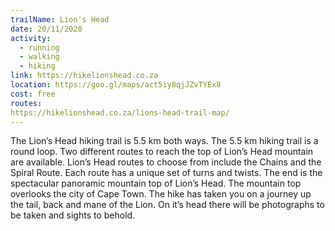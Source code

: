 ```yaml
---
trailName: Lion's Head 
date: 20/11/2020
activity:
  - running
  - walking
  - hiking
link: https://hikelionshead.co.za
location: https://goo.gl/maps/act5iy8qjJZvTYEx8
cost: free
routes: 
https://hikelionshead.co.za/lions-head-trail-map/
---
```


The Lion’s Head hiking trail is 5.5 km both ways. The 5.5 km hiking trail is a round loop. Two different routes to reach the top of Lion’s Head mountain are available. Lion’s Head routes to choose from include the Chains and the Spiral Route. Each route has a unique set of turns and twists. The end is the spectacular panoramic mountain top of Lion’s Head. The mountain top overlooks the city of Cape Town. The hike has taken you on a journey up the tail, back and mane of the Lion. On it’s head there will be photographs to be taken and sights to behold.
